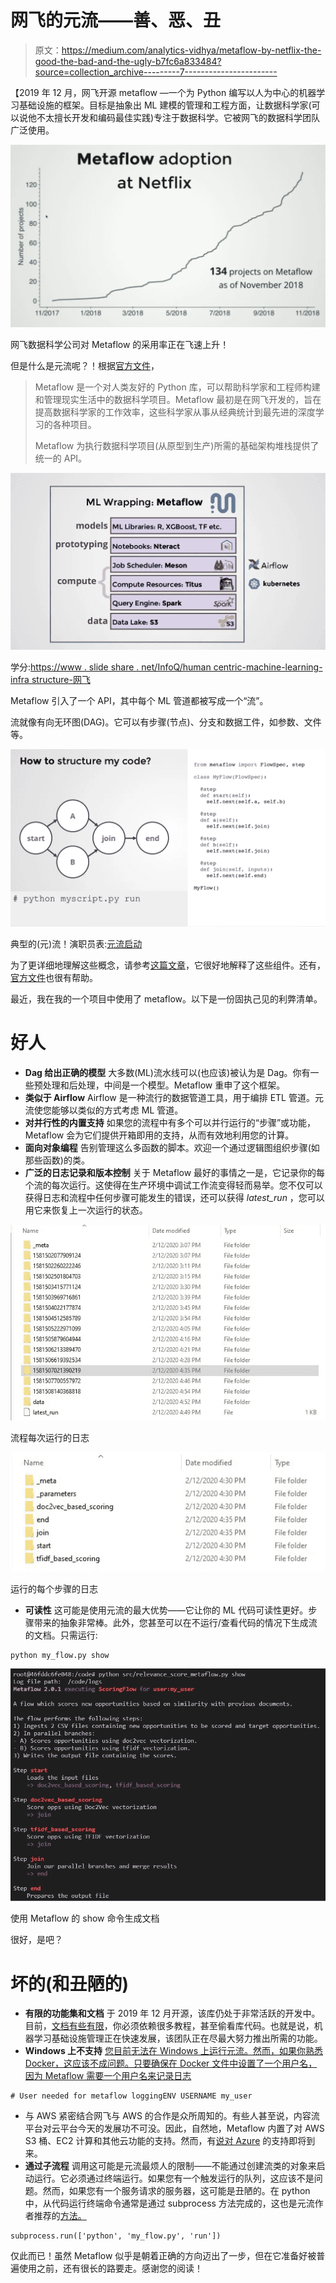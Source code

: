 # 网飞的元流——善、恶、丑

> 原文：<https://medium.com/analytics-vidhya/metaflow-by-netflix-the-good-the-bad-and-the-ugly-b7fc6a833484?source=collection_archive---------7----------------------->

【2019 年 12 月，网飞开源 metaflow —一个为 Python 编写以人为中心的机器学习基础设施的框架。目标是抽象出 ML 建模的管理和工程方面，让数据科学家(可以说他不太擅长开发和编码最佳实践)专注于数据科学。它被网飞的数据科学团队广泛使用。

![](img/8f4ad24a47511a62848507d48ef03e08.png)

网飞数据科学公司对 Metaflow 的采用率正在飞速上升！

但是什么是元流呢？！根据[官方文件](https://docs.metaflow.org/introduction/what-is-metaflow)，

> Metaflow 是一个对人类友好的 Python 库，可以帮助科学家和工程师构建和管理现实生活中的数据科学项目。Metaflow 最初是在网飞开发的，旨在提高数据科学家的工作效率，这些科学家从事从经典统计到最先进的深度学习的各种项目。
> 
> Metaflow 为执行数据科学项目(从原型到生产)所需的基础架构堆栈提供了统一的 API。

![](img/ad16b07cb75b21f2fcd29b40ec658999.png)

学分:[https://www . slide share . net/InfoQ/human centric-machine-learning-infra structure-网飞](https://www.slideshare.net/InfoQ/humancentric-machine-learning-infrastructure-netflix)

Metaflow 引入了一个 API，其中每个 ML 管道都被写成一个“流”。

流就像有向无环图(DAG)。它可以有步骤(节点)、分支和数据工件，如参数、文件等。

![](img/260ee3fd126e1e4f5b8f0e3a551a05d4.png)

典型的(元)流！演职员表:[元流启动](https://www.youtube.com/watch?v=XV5VGddmP24&t=2374s)

为了更详细地理解这些概念，请参考[这篇文章](https://towardsdatascience.com/learn-metaflow-in-10-mins-netflixs-python-r-framework-for-data-scientists-2ef124c716e4)，它很好地解释了这些组件。还有，[官方文件](https://docs.metaflow.org/)也很有帮助。

最近，我在我的一个项目中使用了 metaflow。以下是一份固执己见的利弊清单。

# **好人**

*   **Dag 给出正确的模型**
    大多数(ML)流水线可以(也应该)被认为是 Dag。你有一些预处理和后处理，中间是一个模型。Metaflow 重申了这个框架。
*   **类似于 Airflow**
    Airflow 是一种流行的数据管道工具，用于编排 ETL 管道。元流使您能够以类似的方式考虑 ML 管道。
*   **对并行性的内置支持** 如果您的流程中有多个可以并行运行的“步骤”或功能，Metaflow 会为它们提供开箱即用的支持，从而有效地利用您的计算。
*   **面向对象编程** 告别管理这么多函数的脚本。欢迎一个通过逻辑图组织步骤(如那些函数)的类。
*   **广泛的日志记录和版本控制** 关于 Metaflow 最好的事情之一是，它记录你的每个流的每次运行。这使得在生产环境中调试工作流变得轻而易举。您不仅可以获得日志和流程中任何步骤可能发生的错误，还可以获得 *latest_run* ，您可以用它来恢复上一次运行的状态。

![](img/8608d8248d6ca648c0fe57f58ab34dc3.png)

流程每次运行的日志

![](img/4d186df2350fca757f52234ac20618f4.png)

运行的每个步骤的日志

*   **可读性**
    这可能是使用元流的最大优势——它让你的 ML 代码可读性更好。步骤带来的抽象非常棒。此外，您甚至可以在不运行/查看代码的情况下生成流的文档。只需运行:

```
python my_flow.py show
```

![](img/0a2e069bddccd0a62e92128e32c67401.png)

使用 Metaflow 的 show 命令生成文档

很好，是吧？

# **坏的(和丑陋的)**

*   **有限的功能集和文档**
    于 2019 年 12 月开源，该库仍处于非常活跃的开发中。目前，[文档有些有限](https://github.com/Netflix/metaflow/issues/115)，你必须依赖很多教程，甚至偷看库代码。也就是说，机器学习基础设施管理正在快速发展，该团队正在尽最大努力推出所需的功能。
*   **Windows 上不支持** [您目前无法在 Windows 上运行元流。然而，如果你熟悉 Docker，这应该不成问题。只要确保在 Docker 文件中设置了一个用户名，因为 Metaflow 需要一个用户名来记录日志](https://github.com/Netflix/metaflow/issues/60)

```
# User needed for metaflow loggingENV USERNAME my_user
```

*   与 AWS 紧密结合网飞与 AWS 的合作是众所周知的。有些人甚至说，内容流平台对云平台今天的发展功不可没。因此，自然地，Metaflow 内置了对 AWS S3 桶、EC2 计算和其他云功能的支持。然而，有[说对 Azure](https://github.com/Netflix/metaflow/issues/40) 的支持即将到来。
*   **通过子流程** 调用这可能是元流最烦人的限制——不能通过创建流类的对象来启动运行。它必须通过终端运行。如果您有一个触发运行的队列，这应该不是问题。然而，如果您有一个服务请求的服务器，这可能是丑陋的。在 python 中，从代码运行终端命令通常是通过 subprocess 方法完成的，这也是元流作者推荐的[方法。](https://github.com/Netflix/metaflow/issues/116)

```
subprocess.run(['python', 'my_flow.py', 'run'])
```

仅此而已！虽然 Metaflow 似乎是朝着正确的方向迈出了一步，但在它准备好被普遍使用之前，还有很长的路要走。感谢您的阅读！